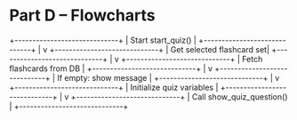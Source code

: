 # Part D – Flowcharts

+-----------------------------+
|     Start start_quiz()     |
+-----------------------------+
            |
            v
+-----------------------------+
|  Get selected flashcard set|
+-----------------------------+
            |
            v
+-----------------------------+
| Fetch flashcards from DB   |
+-----------------------------+
            |
            v
+-----------------------------+
| If empty: show message     |
+-----------------------------+
            |
            v
+-----------------------------+
| Initialize quiz variables  |
+-----------------------------+
            |
            v
+-----------------------------+
| Call show_quiz_question()  |
+-----------------------------+
